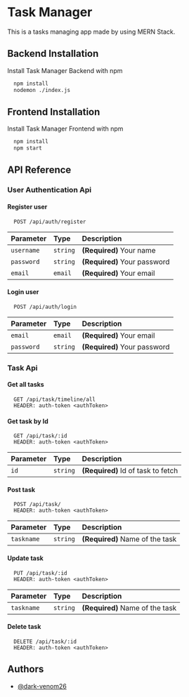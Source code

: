 
# Task Manager

This is a tasks managing app made by using MERN Stack.


## Backend Installation

Install Task Manager Backend with npm

```bash
  npm install
  nodemon ./index.js
```
## Frontend Installation

Install Task Manager Frontend with npm

```bash
  npm install
  npm start
```
    
    
## API Reference

### User Authentication Api

#### Register user

```http
  POST /api/auth/register
```

| Parameter | Type     | Description                |
| :-------- | :------- | :------------------------- |
| `username` | `string` | **(Required)** Your name |
| `password`| `string` | **(Required)** Your password|
| `email`| `email` | **(Required)** Your email|

#### Login user

```http
  POST /api/auth/login
```

| Parameter | Type     | Description                |
| :-------- | :------- | :------------------------- |
| `email`| `email` | **(Required)** Your email|
| `password`| `string` | **(Required)** Your password|

### Task Api

#### Get all tasks

```http
  GET /api/task/timeline/all
  HEADER: auth-token <authToken>
```
#### Get task by Id

```http
  GET /api/task/:id
  HEADER: auth-token <authToken>

```

| Parameter | Type     | Description                       |
| :-------- | :------- | :-------------------------------- |
| `id`      | `string` | **(Required)** Id of task to fetch |


#### Post task

```http
  POST /api/task/
  HEADER: auth-token <authToken>

```

| Parameter | Type     | Description                       |
| :-------- | :------- | :-------------------------------- |
| `taskname`      | `string` | **(Required)** Name of the task |

#### Update task

```http
  PUT /api/task/:id
  HEADER: auth-token <authToken>

```

| Parameter | Type     | Description                       |
| :-------- | :------- | :-------------------------------- |
| `taskname`      | `string` | **(Required)** Name of the task |

#### Delete task

```http
  DELETE /api/task/:id
  HEADER: auth-token <authToken>

```

## Authors

- [@dark-venom26](https://www.github.com/dark-venom26/)

